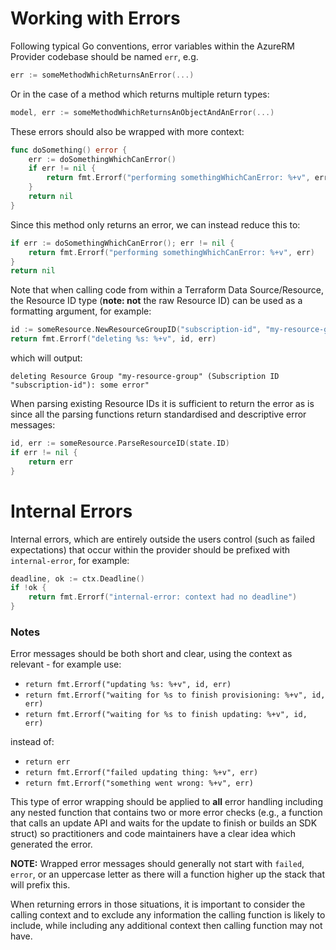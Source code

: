 # Working with Errors

Following typical Go conventions, error variables within the AzureRM Provider codebase should be named `err`, e.g.

```go
err := someMethodWhichReturnsAnError(...)
```

Or in the case of a method which returns multiple return types:

```go
model, err := someMethodWhichReturnsAnObjectAndAnError(...)
```

These errors should also be wrapped with more context:

```go
func doSomething() error {
    err := doSomethingWhichCanError()
	if err != nil {
		return fmt.Errorf("performing somethingWhichCanError: %+v", err)
    }
	return nil
}
```

Since this method only returns an error, we can instead reduce this to:

```go
if err := doSomethingWhichCanError(); err != nil {
    return fmt.Errorf("performing somethingWhichCanError: %+v", err)
}
return nil
```

Note that when calling code from within a Terraform Data Source/Resource, the Resource ID type (**note: not** the raw Resource ID) can be used as a formatting argument, for example:

```go
id := someResource.NewResourceGroupID("subscription-id", "my-resource-group")
return fmt.Errorf("deleting %s: %+v", id, err)
```

which will output:

```
deleting Resource Group "my-resource-group" (Subscription ID "subscription-id"): some error"
```

When parsing existing Resource IDs it is sufficient to return the error as is since all the parsing functions return standardised and descriptive error messages:

```go
id, err := someResource.ParseResourceID(state.ID)
if err != nil {
    return err
}
```

# Internal Errors

Internal errors, which are entirely outside the users control (such as failed expectations) that occur within the provider should be prefixed with `internal-error`, for example:

```go
deadline, ok := ctx.Deadline()
if !ok {
    return fmt.Errorf("internal-error: context had no deadline")
}
```

### Notes

Error messages should be both short and clear, using the context as relevant - for example use:

* `return fmt.Errorf("updating %s: %+v", id, err)`
* `return fmt.Errorf("waiting for %s to finish provisioning: %+v", id, err)`
* `return fmt.Errorf("waiting for %s to finish updating: %+v", id, err)`

instead of:

* `return err`
* `return fmt.Errorf("failed updating thing: %+v", err)`
* `return fmt.Errorf("something went wrong: %+v", err)`


This type of error wrapping should be applied to **all** error handling including any nested function that contains two or more error checks (e.g., a function that calls an update API and waits for the update to finish or builds an SDK struct) so practitioners and code maintainers have a clear idea which generated the error.

**NOTE:** Wrapped error messages should generally not start with `failed`, `error`, or an uppercase letter as there will a function higher up the stack that will prefix this.

When returning errors in those situations, it is important to consider the calling context and to exclude any information the calling function is likely to include, while including any additional context then calling function may not have.
